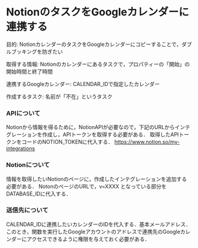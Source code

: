 # NotionのタスクをGoogleカレンダーに連携する

目的: NotionカレンダーのタスクをGoogleカレンダーにコピーすることで，ダブルブッキングを防ぎたい

取得する情報: Notionのカレンダーにあるタスクで，プロパティーの「開始」の開始時間と終了時間

連携するGoogleカレンダー: CALENDAR_IDで指定したカレンダー

作成するタスク: 名前が「不在」というタスク

### APIについて
Notionから情報を得るために，NotionAPIが必要なので，下記のURLからインテグレーションを作成し，APIトークンを取得する必要がある．
取得したAPIトークンをコードのNOTION_TOKENに代入する．
https://www.notion.so/my-integrations

### Notionについて
情報を取得したいNotionのページに，作成したインテグレーションを追加する必要がある．
NotonのページのURLで，v=XXXX となっている部分をDATABASE_IDに代入する．

### 送信先について
CALENDAR_IDに連携したいカレンダーのIDを代入する．基本メールアドレス．
このとき，関数を実行したGoogleアカウントのアドレスで連携先のGoogleカレンダーにアクセスできるように権限を与えておく必要がある．
